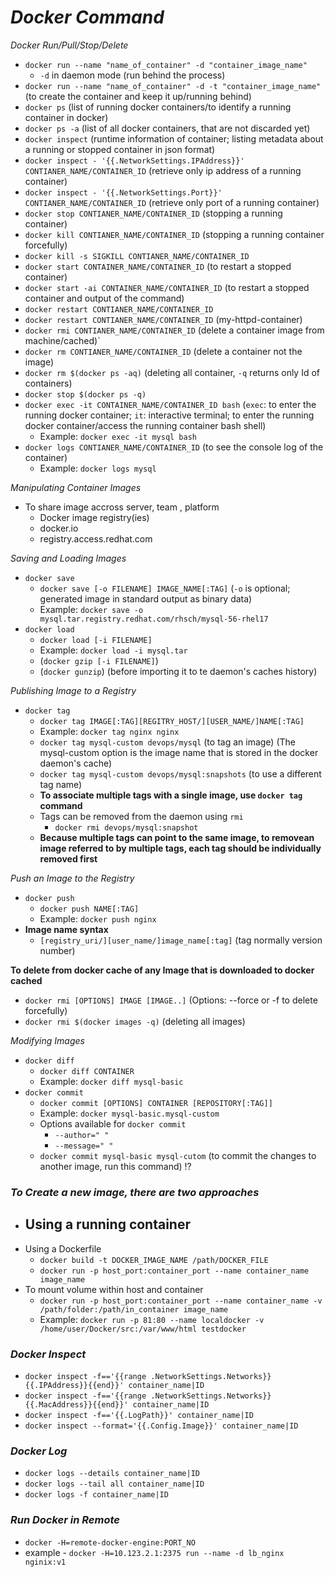 # _Docker Command_

_Docker Run/Pull/Stop/Delete_
- `docker run --name "name_of_container" -d "container_image_name"`  
  - `-d` in daemon mode (run behind the process)
- `docker run --name "name_of_container" -d -t "container_image_name"` (to create the container and keep it up/running behind)
- `docker ps` (list of running docker containers/to identify a running container in docker)
- `docker ps -a` (list of all docker containers, that are not discarded yet)
- `docker inspect` (runtime information of container; listing metadata about a running or stopped container in json format)
- `docker inspect - '{{.NetworkSettings.IPAddress}}' CONTIANER_NAME/CONTAINER_ID` (retrieve only ip address of a running container)
- `docker inspect - '{{.NetworkSettings.Port}}' CONTIANER_NAME/CONTAINER_ID` (retrieve only port of a running container)
- `docker stop CONTIANER_NAME/CONTAINER_ID` (stopping a running container)
- `docker kill CONTIANER_NAME/CONTAINER_ID` (stopping a running container forcefully)
- `docker kill -s SIGKILL CONTIANER_NAME/CONTAINER_ID`
- `docker start CONTAINER_NAME/CONTAINER_ID` (to restart a stopped container)
- `docker start -ai CONTAINER_NAME/CONTAINER_ID` (to restart a stopped container and output of the command)
- `docker restart CONTIANER_NAME/CONTAINER_ID`
- `docker restart CONTIANER_NAME/CONTAINER_ID` (my-httpd-container)
- `docker rmi CONTIANER_NAME/CONTAINER_ID` (delete a container image from machine/cached)`
- `docker rm CONTIANER_NAME/CONTAINER_ID` (delete a container not the image)
- `docker rm $(docker ps -aq)` (deleting all container, `-q` returns only Id of containers)
- `docker stop $(docker ps -q)`
- `docker exec -it CONTAINER_NAME/CONTAINER_ID bash` (`exec`: to enter the running docker container; `it`: interactive terminal; to enter the running docker container/access the running container bash shell)
    - Example: `docker exec -it mysql bash`
- `docker logs CONTIANER_NAME/CONTAINER_ID` (to see the console log of the container)
    - Example: `docker logs mysql`

_Manipulating Container Images_
- To share image accross server, team , platform
    - Docker image registry(ies)
    - docker.io
    - registry.access.redhat.com

_Saving and Loading Images_
- `docker save`
    - `docker save [-o FILENAME] IMAGE_NAME[:TAG]` (`-o` is optional; generated image in standard output as binary data)
    - Example: `docker save -o mysql.tar.registry.redhat.com/rhsch/mysql-56-rhel17`
- `docker load`
    - `docker load [-i FILENAME]`
    - Example: `docker load -i mysql.tar`
    - (`docker gzip [-i FILENAME]`)
    - (`docker gunzip`) (before importing it to te daemon's caches history)

_Publishing Image to a Registry_
- `docker tag`
    - `docker tag IMAGE[:TAG][REGITRY_HOST/][USER_NAME/]NAME[:TAG]`
    - Example: `docker tag nginx nginx`
    - `docker tag mysql-custom devops/mysql` (to tag an image) (The mysql-custom option is the image name that is stored in the docker daemon's cache)
    - `docker tag mysql-custom devops/mysql:snapshots` (to use a different tag name)
    - **To associate multiple tags with a single image, use `docker tag` command**
    - Tags can be removed from the daemon using `rmi`
        - `docker rmi devops/mysql:snapshot`
    - **Because multiple tags can point to the same image, to removean image referred to by multiple tags, each tag should be individually removed first**

_Push an Image to the Registry_
- `docker push`
    - `docker push NAME[:TAG]`
    - Example: `docker push nginx`
- **Image name syntax**
    - `[registry_uri/][user_name/]image_name[:tag]` (tag normally version number)

**To delete from docker cache of any Image that is downloaded to docker cached**
- `docker rmi [OPTIONS] IMAGE [IMAGE..]` (Options: --force or -f to delete forcefully)
- `docker rmi $(docker images -q)` (deleting all images)

 _Modifying Images_
- `docker diff`
    - `docker diff CONTAINER`
    - Example: `docker diff mysql-basic`
- `docker commit`
    - `docker commit [OPTIONS] CONTAINER [REPOSITORY[:TAG]]`
    - Example: `docker mysql-basic.mysql-custom`
    - Options available for `docker commit` 
        - `--author=" "`
        - `--message=" "`
    - `docker commit mysql-basic mysql-cutom` (to commit the changes to another image, run this command) !?

### _To Create a new image, there are two approaches_
- Using a running container
    - 
- Using a Dockerfile
    - `docker build -t DOCKER_IMAGE_NAME /path/DOCKER_FILE`
    - `docker run -p host_port:container_port --name container_name image_name`
- To mount volume within host and container
    - `docker run -p host_port:container_port --name container_name -v /path/folder:/path/in_container image_name`
    - Example: `docker run -p 81:80 --name localdocker -v /home/user/Docker/src:/var/www/html testdocker`
### _Docker Inspect_
- `docker inspect -f=='{{range .NetworkSettings.Networks}}{{.IPAddress}}{{end}}' container_name|ID`
- `docker inspect -f=='{{range .NetworkSettings.Networks}}{{.MacAddress}}{{end}}' container_name|ID`
- `docker inspect -f=='{{.LogPath}}' container_name|ID`
- `docker inspect --format='{{.Config.Image}}' container_name|ID`

### _Docker Log_
- `docker logs --details container_name|ID`
- `docker logs --tail all container_name|ID`
- `docker logs -f container_name|ID`

### _Run Docker in Remote_
- `docker -H=remote-docker-engine:PORT_NO`
- example - `docker -H=10.123.2.1:2375 run --name -d lb_nginx nginix:v1`
